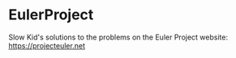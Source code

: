 EulerProject
============

Slow Kid's solutions to the problems on the Euler Project website: https://projecteuler.net
